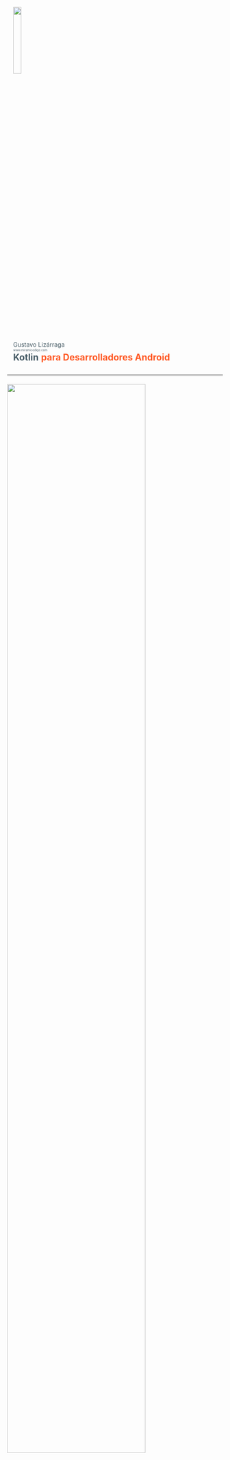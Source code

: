<div class="card" style="padding-top: 1em; padding-bottom: 1em;padding-left: 1em; padding-right: 1em">
  <img src="https://raw.githubusercontent.com/gusn8/slides/kotlin-lab-io17/assets/img/profile/gusn8.png" width="20%">
  <div id="product">
    <span style="color:#455a64; font-size: 1em">Gustavo Lizárraga</span><br>
    <span style="color:#455a64; font-size: 0.5em">www.miramicodigo.com</span><br>
    <span style="color:#455a64; font-size: 1.5em"><b>Kotlin</b> </span><span style="color:#ff5722; font-size: 1.5em"><b>para Desarrolladores Android</b></span>
  </div>
</div>

---

<div class="card" style="padding-top: 0.5em; padding-bottom: 1em;">
  <img src="https://raw.githubusercontent.com/gusn8/slides/kotlin-lab-io17/assets/img/post/kotlin-googleio.jpg" width="80%">  
  <div id="product">
    <b><span style="color:#455a64; font-size: 1.5em">Anuncio en </span><span style="color:#ff5722; font-size: 1.3em">Google I/O 2017</span></b>
  </div>
</div>

+++

<div class="card" style="padding-top: 0.5em; padding-bottom: 1em;">
  <img src="https://raw.githubusercontent.com/gusn8/slides/kotlin-lab-io17/assets/img/post/alegria.gif" width="80%">
  <div id="product">
    <span style="color:#455a64">Alegría de </span><span style="color:#ff5722">muchos</span>
  </div>
</div>

---

<div class="card" style="padding-top: 1em; padding-bottom: 1em; padding-left: 1em; padding-right: 1em">
  <img src="https://raw.githubusercontent.com/gusn8/slides/kotlin-lab-io17/assets/img/logo/android-kotlin.png" width="65%">  
  <div id="product">
    <b><span style="color:#455a64; font-size: 1.3em">¿Qué es </span><span style="color:#ff5722; font-size: 1.3em">Kotlin?</span></b>
  </div>
</div>

+++

<div class="card" style="padding-top: 2em; padding-bottom: 2em; padding-right: 1em; padding-left: 1em">
  <div id="product">
    <div class="contenedor-tabla">
      <div class="contenedor-fila">
        <div class="contenedor-columna" style="display: inline-block; vertical-align: middle; margin-top: 1em">
          <img src="https://raw.githubusercontent.com/gusn8/slides/kotlin-lab-io17/assets/img/logo/kotlin.png" width="50%">
        </div>
        <div class="contenedor-columna" style="display: inline-block; vertical-align: middle; float: left;">
          <ul style="color:#455a64;font-size: 0.9em">
            <li>Sintáxis <span style="color: #ff5722">Java</span></li>
            <li>Más por menos <span style="color: #ff5722">código</span></li>
            <li><span style="color: #ff5722">Null </span>Safety</li>
            <li><span style="color: #ff5722">Expandir </span>clases</li>
            <li>Programación <span style="color: #ff5722">funcional </span>y expresiones <span style="color: #ff5722">lambda</span></li>
            <li><span style="color: #ff5722">Fácil </span>aprendizaje</li>
          </ul>        
        </div>
      </div>
    </div>
  </div>
</div>

+++

<div class="card" style="padding-top: 2em; padding-bottom: 2em; padding-right: 1em; padding-left: 1em">
  <div id="product">
    <div class="contenedor-tabla">
      <div class="contenedor-fila">
        <div class="contenedor-columna" style="display: inline-block; vertical-align: middle; margin-top: 1.5em">
          <img src="https://raw.githubusercontent.com/gusn8/slides/kotlin-lab-io17/assets/img/logo/kotlin.png" width="50%">
        </div>
        <div class="contenedor-columna" style="display: inline-block; vertical-align: middle; float: left;">
          <ul style="color:#455a64;font-size: 1em">            
            <li>Integración <span style="color: #ff5722">Android Studio</span></li>
            <li><span style="color: #ff5722">Migración </span>apps</li>
            <li>Soporte <span style="color: #ff5722">oficial</span></li>
            <li>Creado por <span style="color: #ff5722">Jetbrains</span></li>
            <li><span style="color: #ff5722">Skill </span>++</li>
          </ul>        
        </div>
      </div>
    </div>
  </div>
</div>

---

<div class="card" style="padding-top: 1em; padding-bottom: 1em; padding-left: 1em; padding-right: 1em">
  <img src="https://raw.githubusercontent.com/gusn8/slides/kotlin-lab-io17/assets/img/logo/android-kotlin.png" width="65%">  
  <div id="product">
    <b><span style="color:#455a64; font-size: 1.3em">¿Cómo funciona </span><span style="color:#ff5722; font-size: 1.3em">Kotlin?</span></b>
  </div>
</div>

+++

<div class="card" style="padding-top: 0.5em; padding-bottom: 0.5em; padding-left: 1em; padding-right: 1em">
  <img src="https://raw.githubusercontent.com/gusn8/slides/kotlin-lab-io17/assets/img/post/arquikotlin.png" width="50%">  

</div>

---

<div class="card" style="padding-top: 1em; padding-bottom: 1em; padding-left: 1em; padding-right: 1em">
  <img src="https://raw.githubusercontent.com/gusn8/slides/kotlin-lab-io17/assets/img/post/candado.png" width="40%">  
  <div id="product">
    <b><span style="color:#455a64; font-size: 1.3em">Modificadores de </span><span style="color:#ff5722; font-size: 1.3em">acceso</span></b>
  </div>
</div>

+++

<div class="card" style="padding-top: 1.5em; padding-bottom: 1.5em;">
  <div id="product">
      <div class="contenedor-tabla">
        <div class="contenedor-fila">
          <div class="contenedor-columna" style="display: inline-block; vertical-align: middle;">
            <img src="https://raw.githubusercontent.com/gusn8/slides/kotlin-lab-io17/assets/img/logo/java.png" width="25%">
            <center>
              <span style="color:#ff5722; font-size: 1.5em">public</span><br>
              <span style="color:#ff5722; font-size: 1.5em">private</span><br>
              <span style="color:#ff5722; font-size: 1.5em">protected</span><br>
              <span style="color:#455a64; font-size: 0.5em">no modifier is package private</span>
            </center>
          </div>
          <div class="contenedor-columna" style="display: inline-block; vertical-align: middle;">
            <img src="https://raw.githubusercontent.com/gusn8/slides/kotlin-lab-io17/assets/img/logo/kotlin.png" width="25%">
            <center>
              <span style="color:#455a64; font-size: 0.5em">no modifier is public</span><br>
              <span style="color:#ff5722; font-size: 1.5em">private</span><br>
              <span style="color:#ff5722; font-size: 1.5em">protected</span><br>
              <span style="color:#455a64; font-size: 0.5em">internal is package private</span>
            </center>
          </div>
        </div>
      </div>
  </div>
</div>

---

<div class="card" style="padding-top: 1em; padding-bottom: 1em; padding-left: 1em; padding-right: 1em">
  <img src="https://raw.githubusercontent.com/gusn8/slides/kotlin-lab-io17/assets/img/post/variable.png" width="80%">  
  <div id="product">
    <b><span style="color:#ff5722; font-size: 1.3em">Variables</span><span style="color:#455a64; font-size: 1.3em"> y </span><span style="color:#ff5722; font-size: 1.3em">Constantes</span></b>
  </div>
</div>

+++

<div class="card" style="padding-top: 1.5em; padding-bottom: 1.5em;">
  <div id="product">
      <div class="contenedor-tabla">
        <div class="contenedor-fila">
          <div class="contenedor-columna" style="display: inline-block; vertical-align: middle;">
            <img src="https://raw.githubusercontent.com/gusn8/slides/kotlin-lab-io17/assets/img/logo/java.png" width="33%">
            
            <img src="https://raw.githubusercontent.com/gusn8/slides/kotlin-lab-io17/assets/img/post/java1.png" width="80%">
          </div>
          <div class="contenedor-columna" style="display: inline-block; vertical-align: middle;">
            <img src="https://raw.githubusercontent.com/gusn8/slides/kotlin-lab-io17/assets/img/logo/kotlin.png" width="25%"><br>
            <img src="https://raw.githubusercontent.com/gusn8/slides/kotlin-lab-io17/assets/img/post/kotlin1.png" width="70%">
          </div>
        </div>
      </div>
  </div>
</div>

+++

<div class="card" style="padding-top: 1.5em; padding-bottom: 1.5em;">
  <div id="product">
      <div class="contenedor-tabla">
        <div class="contenedor-fila">
          <div class="contenedor-columna" style="display: inline-block; vertical-align: middle;">
            <img src="https://raw.githubusercontent.com/gusn8/slides/kotlin-lab-io17/assets/img/logo/java.png" width="30%">
            
            <img src="https://raw.githubusercontent.com/gusn8/slides/kotlin-lab-io17/assets/img/post/java1.png" width="80%">
          </div>
          <div class="contenedor-columna" style="display: inline-block; vertical-align: middle;">
            <img src="https://raw.githubusercontent.com/gusn8/slides/kotlin-lab-io17/assets/img/logo/kotlin.png" width="25%"><br>
            <img src="https://raw.githubusercontent.com/gusn8/slides/kotlin-lab-io17/assets/img/post/kotlin11.png" width="50%">
          </div>
        </div>
      </div>
  </div>
</div>

---

<div class="card" style="padding-top: 1em; padding-bottom: 1em; padding-left: 1em; padding-right: 1em">
  <img src="https://raw.githubusercontent.com/gusn8/slides/kotlin-lab-io17/assets/img/post/resources.png" width="50%">  
  <div id="product">
    <span style="color:#455a64">Propiedades de </span><span style="color:#ff5722">diseño</span>
  </div>
</div>

+++

<div class="card" style="padding-top: 1.5em; padding-bottom: 1.5em;">
  <center>
    <img src="https://raw.githubusercontent.com/gusn8/slides/kotlin-lab-io17/assets/img/logo/java.png" width="10%"><br>

    <img src="https://raw.githubusercontent.com/gusn8/slides/kotlin-lab-io17/assets/img/post/java2.png" width="80%"><br>

    <img src="https://raw.githubusercontent.com/gusn8/slides/kotlin-lab-io17/assets/img/logo/kotlin.png" width="10%"><br>

    <img src="https://raw.githubusercontent.com/gusn8/slides/kotlin-lab-io17/assets/img/post/kotlin2.png" width="80%">
  </center>
</div>

+++

<div class="card" style="padding-top: 1.5em; padding-bottom: 1.5em;">
  <center>
    <img src="https://raw.githubusercontent.com/gusn8/slides/kotlin-lab-io17/assets/img/logo/java.png" width="10%"><br>

    <img src="https://raw.githubusercontent.com/gusn8/slides/kotlin-lab-io17/assets/img/post/java3.png" width="80%"><br>

    <img src="https://raw.githubusercontent.com/gusn8/slides/kotlin-lab-io17/assets/img/logo/kotlin.png" width="10%"><br>

    <img src="https://raw.githubusercontent.com/gusn8/slides/kotlin-lab-io17/assets/img/post/kotlin3.png" width="80%">
  </center>
</div>

---

<div class="card" style="padding-top: 1em; padding-bottom: 1em; padding-left: 1em; padding-right: 1em">
  <img src="https://raw.githubusercontent.com/gusn8/slides/kotlin-lab-io17/assets/img/logo/kotlin.png" width="30%">  
  <div id="product">
    <span style="color:#ff5722">Métodos</span>
  </div>
</div>

+++

<div class="card" style="padding-top: 1em; padding-bottom: 1em;">
  <center>
    <img src="https://raw.githubusercontent.com/gusn8/slides/kotlin-lab-io17/assets/img/logo/java.png" width="10%"><br>

    <img src="https://raw.githubusercontent.com/gusn8/slides/kotlin-lab-io17/assets/img/post/java4.png" width="50%"><br>

    <img src="https://raw.githubusercontent.com/gusn8/slides/kotlin-lab-io17/assets/img/logo/kotlin.png" width="10%"><br>

    <img src="https://raw.githubusercontent.com/gusn8/slides/kotlin-lab-io17/assets/img/post/kotlin4.png" width="50%">
  </center>
</div>

---

<div class="card" style="padding-top: 0.5em; padding-bottom: 1em;">
  <img src="https://raw.githubusercontent.com/gusn8/slides/kotlin-lab-io17/assets/img/post/javavskotlin.png" width="70%">
  <div id="product">
    <span style="color:#455a64">Un vs en </span><span style="color:#ff5722"><b>sistáxis</b></span>
  </div>
</div>

+++

<div class="card" style="padding-top: 1em; padding-bottom: 1em;">
  <img src="https://raw.githubusercontent.com/gusn8/slides/kotlin-lab-io17/assets/img/post/codejava.png" width="50%">
  <div id="product">
    <span style="color:#455a64">Clase en </span><span style="color:#ff5722"><b>Java</b></span>
  </div>
</div>

+++

<div class="card" style="padding-top: 2em; padding-bottom: 2em;">
  <img src="https://raw.githubusercontent.com/gusn8/slides/kotlin-lab-io17/assets/img/post/codekotlin1.png" width="80%">
  <div id="product">
    <span style="color:#455a64">Clase en </span><span style="color:#ff5722"><b>Kotlin</b></span>
  </div>
</div>

---

<div class="card" style="padding-top: 0.5em; padding-bottom: 1em;">
  <img src="https://raw.githubusercontent.com/gusn8/slides/kotlin-lab-io17/assets/img/logo/java.png" width="50%">
  <div id="product">
    <span style="color:#455a64">JAVA </span><span style="color:#ff5722"><b>IS NOT DEAD</b></span>
  </div>
</div>

---

<div class="card" style="padding-top: 2em; padding-bottom: 2em; padding-left: 1em; padding-right: 1em">
  <img src="https://raw.githubusercontent.com/gusn8/slides/kotlin-lab-io17/assets/img/logo/github.png" width="20%">  
  <br>
  <div id="product">
    <span style="color:#455a64; font-size: 1.5em">github.com/</span><br>
    <span style="color:#ff5722; font-size: 1.5em"><b>Gusn8/kotlin-codelab</b></span>
  </div>
</div>

---

<div class="card" style="padding-top: 2em; padding-bottom: 2em; padding-left: 1em; padding-right: 1em">
  <img src="https://raw.githubusercontent.com/gusn8/slides/kotlin-lab-io17/assets/img/logo/cursor.png" width="7%">  
  <br>
  <div id="product">
    <span style="color:#ff5722; font-size: 1.5em"><b>kotl.</b></span><span style="color:#455a64; font-size: 1.5em">in</span>
    <br>
    <span style="color:#ff5722; font-size: 1.5em"><b>try.</b></span><span style="color:#455a64; font-size: 1.5em">kotlinlang.org</span>
  </div>
</div>

---

<div class="card" style="padding-top: 0.5em; padding-bottom: 1em;">
  <img src="https://raw.githubusercontent.com/gusn8/slides/kotlin-lab-io17/assets/img/post/kotlinlapaz.png" width="80%">  
  <br>
  <div id="product">
    <span style="color:#455a64">www.facebook.com/</span><span style="color:#ff5722"><b>KotlinLaPaz</b></span>
  </div>
</div>

---

<div class="card" style="padding-top: 2em; padding-bottom: 2em; padding-left: 1em; padding-right: 1em">
  <img src="https://raw.githubusercontent.com/gusn8/slides/kotlin-lab-io17/assets/img/logo/slides.png" width="10%">  
  <br>
  <div id="product">
    <span style="color:#455a64; font-size: 1.5em">speakerdeck.com/gusn8/</span>
    <span style="color:#ff5722; font-size: 1.5em"><b>mi-primera-vez-con-kotlin-en-android</b></span>
  </div>
</div>

---

<div class="card" style="padding-top: 1em; padding-bottom: 1em;padding-left: 1em; padding-right: 1em">
  <img src="https://raw.githubusercontent.com/gusn8/slides/kotlin-lab-io17/assets/img/profile/gusn8.png" width="20%">
  <div id="product">
    <span style="color:#455a64; font-size: 1em">Gustavo Lizárraga</span><br>
    <span style="color:#455a64; font-size: 0.5em">www.miramicodigo.com</span><br>
    <span style="color:#ff5722; font-size: 2em">Mi primera vez con Kotlin en Android</span>
  </div>
</div>

---

<div class="card" style="padding-top: 1em; padding-bottom: 1em;padding-left: 1em; padding-right: 1em">
  <img src="https://raw.githubusercontent.com/gusn8/slides/kotlin-lab-io17/assets/img/post/io17hashtag.png" width="70%">
</div>

